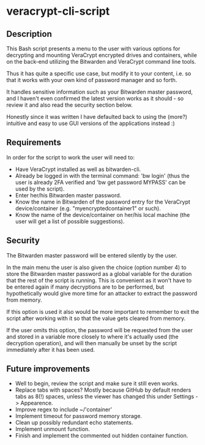# veracrypt-cli-script

## Description

This Bash script presents a menu to the user with various options for decrypting and mounting VeraCrypt encrypted drives and containers, while on the back-end utilizing the Bitwarden and VeraCrypt command line tools.

Thus it has quite a specific use case, but modify it to your content, i.e. so that it works with your own kind of password manager and so forth.

It handles sensitive information such as your Bitwarden master password, and I haven't even confirmed the latest version works as it should - so review it and also read the security section below. 

Honestly since it was written I have defaulted back to using the (more?) intuitive and easy to use GUI versions of the applications instead :)

## Requirements

 In order for the script to work the user will need to: 
 - Have VeraCrypt installed as well as bitwarden-cli.
 - Already be logged in with the terminal command: 'bw login' (thus the user is already 2FA verified and 'bw get password MYPASS' can be used by the script).
 - Enter her/his Bitwarden master password.                         
 - Know the name in Bitwarden of the password entry for the VeraCrypt device/container (e.g. "myencryptedcontainer1" or such).
 - Know the name of the device/container on her/his local machine (the user will get a list of possible suggestions).

## Security

The Bitwarden master password will be entered silently by the user.

In the main menu the user is also given the choice (option number 4) to store the Bitwarden master password as a global variable for the duration that the rest of the script is running. This is convenient as it won't have to be entered again if many decryptions are to be performed, but hypothetically would give more time for an attacker to extract the password from memory.

If this option is used it also would be more important to remember to exit the script after working with it so that the value gets cleared from memory.

If the user omits this option, the password will be requested from the user and stored in a variable more closely to where it's actually used (the decryption operation), and will then manually be unset by the script immediately after it has been used.

## Future improvements

- Well to begin, review the script and make sure it still even works.
- Replace tabs with spaces? Mostly because GitHub by default renders tabs as 8(!) spaces,
  unless the viewer has changed this under Settings -> Appearence.
- Improve regex to include ~/'container'
- Implement timeout for password memory storage.
- Clean up possibly redundant echo statements.
- Implement unmount function.
- Finish and implement the commented out hidden container function.
